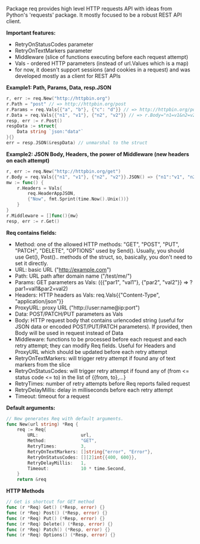 Package req provides high level HTTP requests API
with ideas from Python's 'requests' package.
It mostly focused to be a robust REST API client.


**Important features:**
- RetryOnStatusCodes parameter
- RetryOnTextMarkers parameter
- Middleware (slice of functions executing before each
              request attempt)
- Vals - ordered HTTP parameters (instead of url.Values which is a map)
- for now, it doesn't support sessions (and cookies in a request)
  and was developed mostly as a client for REST APIs


**Example1: Path, Params, Data, resp.JSON**
```Go
r, err := req.New("http://httpbin.org")
r.Path = "post" // => http://httpbin.org/post
r.Params = req.Vals{{"a", "b"}, {"c": "d"}} // => http://httpbin.org/post?a=b&c=d
r.Data = req.Vals{{"n1", "v1"}, {"n2", "v2"}} // => r.Body="n1=v1&n2=v2"
resp, err := r.Post()
respData := struct{
	Data string `json:"data"`
}{}
err = resp.JSON(&respData) // unmarshal to the struct
```


**Example2: JSON Body, Headers, the power of Middleware (new headers on each attempt)**
```Go
r, err := req.New("http://httpbin.org/get")
r.Body = req.Vals{{"n1", "v1"}, {"n2", "v2"}}.JSON() => {"n1":"v1", "n2":"v2"}
mw := func() {
    r.Headers = Vals{
    	req.HeaderAppJSON,  
    	{"Now", fmt.Sprint(time.Now().Unix())}
    }
}
r.Middleware = []func(){mw}
resp, err := r.Get()
```


**Req contains fields:**
- Method: one of the allowed HTTP methods:
        "GET", "POST", "PUT", "PATCH", "DELETE", "OPTIONS" used by Send().
        Usually, you should use Get(), Post().. methods of the struct,
        so, basically, you don't need to set it directly.
- URL: basic URL ("http://example.com")
- Path: URL path after domain name ("/test/me/")
- Params: GET parameters as Vals:
       ({{"par1", "val1"}, {"par2", "val2"}} => ?par1=val1&par2=val2)
- Headers: HTTP headers as Vals: req.Vals{{"Content-Type", "application/json"}}
- ProxyURL: proxy URL ("http://user:name@ip:port")
- Data: POST/PATCH/PUT parameters as Vals
- Body: HTTP request body that contains urlencoded string
      (useful for JSON data or encoded POST/PUT/PATCH parameters).
      If provided, then Body will be used in request instead of Data
- Middleware: functions to be processed before each request
            and each retry attempt;
            they can modify Req fields.
            Useful for Headers and ProxyURL which should be
            updated before each retry attempt
- RetryOnTextMarkers: will trigger retry attempt if found any of
                    text markers from the slice
- RetryOnStatusCodes: will trigger retry attempt if found any of
                    (from <= status code <= to) in the list of {{from, to},...}
- RetryTimes: number of retry attempts before Req reports failed request
- RetryDelayMillis: delay in milliseconds before each retry attempt
- Timeout: timeout for a request

**Default arguments:**
```Go
// New generates Req with default arguments.
func New(url string) *Req {
	req := Req{
		URL:                url,
		Method:             "GET",
		RetryTimes:         3,
		RetryOnTextMarkers: []string{"error", "Error"},
		RetryOnStatusCodes: [][2]int{{400, 600}},
		RetryDelayMillis:   1,
		Timeout:            10 * time.Second,
	}
	return &req
```

**HTTP Methods**

```Go
// Get is shortcut for GET method
func (r *Req) Get() (*Resp, error) {}
func (r *Req) Post() (*Resp, error) {}
func (r *Req) Put() (*Resp, error) {}
func (r *Req) Delete() (*Resp, error) {}
func (r *Req) Patch() (*Resp, error) {}
func (r *Req) Options() (*Resp, error) {}
```
